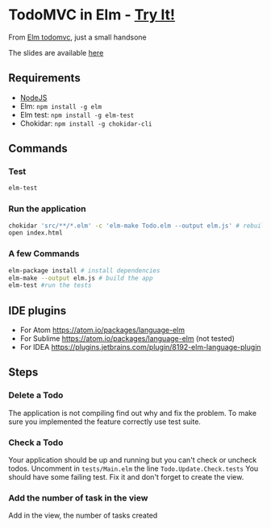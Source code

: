 # TodoMVC in Elm - [Try It!](http://evancz.github.io/elm-todomvc)

From [Elm todomvc](https://github.com/evancz/elm-todomvc), just a small handsone

The slides are available [here](http://www.thibautgery.com/public/Elm-presentation.pdf)

## Requirements

 * [NodeJS](https://nodejs.org/en/download/)
 * Elm: `npm install -g elm`
 * Elm test: `npm install -g elm-test`
 * Chokidar: `npm install -g chokidar-cli`

## Commands

### Test

```sh
elm-test
```


### Run the application

```sh
chokidar 'src/**/*.elm' -c 'elm-make Todo.elm --output elm.js' # rebuild the app for each change
open index.html
```

### A few Commands

```sh
elm-package install # install dependencies
elm-make --output elm.js # build the app
elm-test #run the tests
```

## IDE plugins

* For Atom https://atom.io/packages/language-elm 
* For Sublime https://atom.io/packages/language-elm (not tested)
* For IDEA https://plugins.jetbrains.com/plugin/8192-elm-language-plugin

## Steps

### Delete a Todo

The application is not compiling find out why and fix the problem. To make sure you implemented the feature correctly use test suite.


### Check a Todo

Your application should be up and running but you can't check or uncheck todos. Uncomment in `tests/Main.elm` the line `Todo.Update.Check.tests` You should have some failing test. Fix it and don't forget to create the view.

### Add the number of task in the view
Add in the view, the number of tasks created
